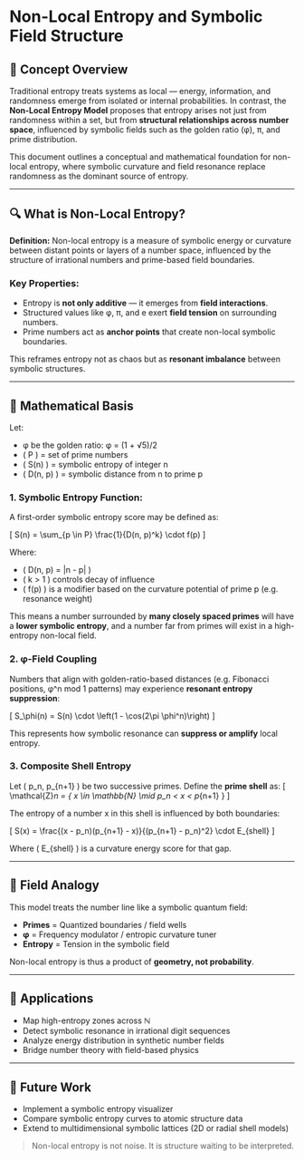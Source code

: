 # Non-Local Entropy and Symbolic Field Structure

## 🧠 Concept Overview
Traditional entropy treats systems as local — energy, information, and randomness emerge from isolated or internal probabilities. In contrast, the **Non-Local Entropy Model** proposes that entropy arises not just from randomness within a set, but from **structural relationships across number space**, influenced by symbolic fields such as the golden ratio (φ), π, and prime distribution.

This document outlines a conceptual and mathematical foundation for non-local entropy, where symbolic curvature and field resonance replace randomness as the dominant source of entropy.

---

## 🔍 What is Non-Local Entropy?

**Definition:** Non-local entropy is a measure of symbolic energy or curvature between distant points or layers of a number space, influenced by the structure of irrational numbers and prime-based field boundaries.

### Key Properties:
- Entropy is **not only additive** — it emerges from **field interactions**.
- Structured values like φ, π, and e exert **field tension** on surrounding numbers.
- Prime numbers act as **anchor points** that create non-local symbolic boundaries.

This reframes entropy not as chaos but as **resonant imbalance** between symbolic structures.

---

## 📐 Mathematical Basis
Let:
- φ be the golden ratio: φ = (1 + √5)/2
- \( P \) = set of prime numbers
- \( S(n) \) = symbolic entropy of integer n
- \( D(n, p) \) = symbolic distance from n to prime p

### 1. Symbolic Entropy Function:
A first-order symbolic entropy score may be defined as:

\[ S(n) = \sum_{p \in P} \frac{1}{D(n, p)^k} \cdot f(p) \]

Where:
- \( D(n, p) = |n - p| \)
- \( k > 1 \) controls decay of influence
- \( f(p) \) is a modifier based on the curvature potential of prime p (e.g. resonance weight)

This means a number surrounded by **many closely spaced primes** will have a **lower symbolic entropy**, and a number far from primes will exist in a high-entropy non-local field.

### 2. φ-Field Coupling
Numbers that align with golden-ratio-based distances (e.g. Fibonacci positions, φ^n mod 1 patterns) may experience **resonant entropy suppression**:

\[ S_\phi(n) = S(n) \cdot \left(1 - \cos(2\pi \phi^n)\right) \]

This represents how symbolic resonance can **suppress or amplify** local entropy.

### 3. Composite Shell Entropy
Let \( p_n, p_{n+1} \) be two successive primes. Define the **prime shell** as:
\[ \mathcal{Z}_n = \{ x \in \mathbb{N} \mid p_n < x < p_{n+1} \} \]

The entropy of a number x in this shell is influenced by both boundaries:

\[ S(x) = \frac{(x - p_n)(p_{n+1} - x)}{(p_{n+1} - p_n)^2} \cdot E_{shell} \]

Where \( E_{shell} \) is a curvature energy score for that gap.

---

## 🌌 Field Analogy
This model treats the number line like a symbolic quantum field:
- **Primes** = Quantized boundaries / field wells
- **φ** = Frequency modulator / entropic curvature tuner
- **Entropy** = Tension in the symbolic field

Non-local entropy is thus a product of **geometry, not probability**.

---

## 🔧 Applications
- Map high-entropy zones across ℕ
- Detect symbolic resonance in irrational digit sequences
- Analyze energy distribution in synthetic number fields
- Bridge number theory with field-based physics

---

## 🚀 Future Work
- Implement a symbolic entropy visualizer
- Compare symbolic entropy curves to atomic structure data
- Extend to multidimensional symbolic lattices (2D or radial shell models)

> Non-local entropy is not noise. It is structure waiting to be interpreted.
